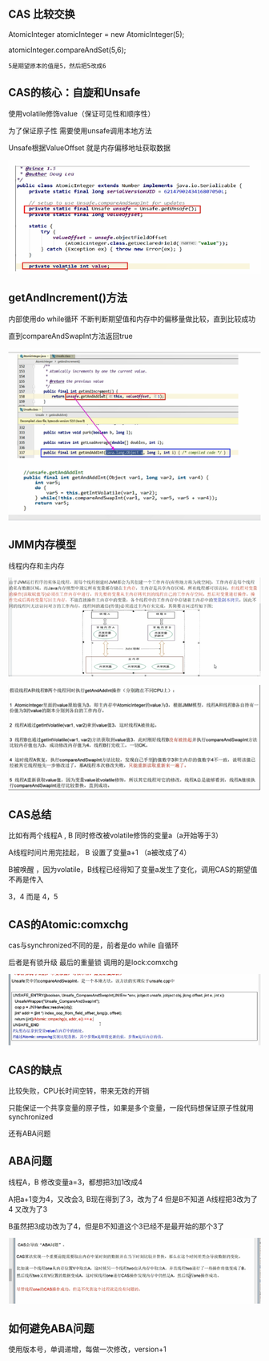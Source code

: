 CAS 比较交换
---

AtomicInteger atomicInteger = new AtomicInteger(5);

atomicInteger.compareAndSet(5,6);

    5是期望原本的值是5，然后把5改成6


CAS的核心：自旋和Unsafe
---

使用volatile修饰value（保证可见性和顺序性）

为了保证原子性 需要使用unsafe调用本地方法

Unsafe根据ValueOffset 就是内存偏移地址获取数据

![img_30.png](img_30.png)


getAndIncrement()方法
---

内部使用do while循环 不断判断期望值和内存中的偏移量做比较，直到比较成功

直到compareAndSwapInt方法返回true

![img_31.png](img_31.png)

JMM内存模型
---

线程内存和主内存

![img_32.png](img_32.png)

![img_33.png](img_33.png)

CAS总结
---

比如有两个线程A , B 同时修改被volatile修饰的变量a（a开始等于3）

A线程时间片用完挂起， B 设置了变量a+1 （a被改成了4）

B被唤醒 ，因为volatile，B线程已经得知了变量a发生了变化，调用CAS的期望值不再是传入

3，4 而是 4，5

CAS的Atomic:comxchg
---

cas与synchronized不同的是，前者是do while 自循环

后者是有锁升级 最后的重量锁 调用的是lock:comxchg

![img_34.png](img_34.png)

CAS的缺点
---

比较失败，CPU长时间空转，带来无效的开销

只能保证一个共享变量的原子性，如果是多个变量，一段代码想保证原子性就用synchronized

还有ABA问题

ABA问题
---

线程A，B 修改变量a=3，都想把3加1改成4

A把a+1变为4，又改会3, B现在得到了3，改为了4 但是B不知道 A线程把3改为了4 又改为了3

B虽然把3成功改为了4，但是B不知道这个3已经不是最开始的那个3了

![img_35.png](img_35.png)

如何避免ABA问题
---

使用版本号，单调递增，每做一次修改，version+1